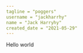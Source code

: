 ```yaml
---
tagline = "poggers"
username = "jackharrhy"
name = "Jack Harryhy"
created_date = "2021-05-29"
---
```


Hello world
